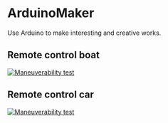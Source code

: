 # ArduinoMaker
Use Arduino to make interesting and creative works.
## Remote control boat
[![Maneuverability test](https://github.com/tailer954/ArduinoMaker/blob/master/Remote%20control%20boat/Production%20Result.jpg)](https://www.youtube.com/watch?v=XW1FaSDXHws&feature=youtu.be)

## Remote control car
[![Maneuverability test](https://github.com/tailer954/ArduinoMaker/blob/master/Remote%20control%20car/Production%20Result.JPG)](https://www.youtube.com/watch?v=BlxkQOp57yo&feature=youtu.be)
